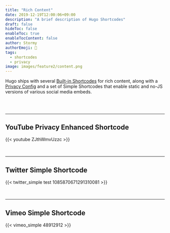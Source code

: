 ```yaml
---
title: "Rich Content"
date: 2019-12-19T12:00:06+09:00
description: "A brief description of Hugo Shortcodes"
draft: false
hideToc: false
enableToc: true
enableTocContent: false
author: Stormy
authorEmoji: 👺
tags:
  - shortcodes
  - privacy
image: images/feature2/content.png
---
```


Hugo ships with several [Built-in Shortcodes](https://gohugo.io/content-management/shortcodes/#use-hugo-s-built-in-shortcodes) for rich content, along with a [Privacy Config](https://gohugo.io/about/hugo-and-gdpr/) and a set of Simple Shortcodes that enable static and no-JS versions of various social media embeds.

## <!--more-->

<br>

---

## YouTube Privacy Enhanced Shortcode

{{< youtube ZJthWmvUzzc >}}

<br>

---

## Twitter Simple Shortcode

{{< twitter_simple test 1085870671291310081 >}}

<br>

---

## Vimeo Simple Shortcode

{{< vimeo_simple 48912912 >}}
